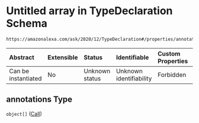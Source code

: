 # Untitled array in TypeDeclaration Schema

```txt
https://amazonalexa.com/ask/2020/12/TypeDeclaration#/properties/annotations
```



| Abstract            | Extensible | Status         | Identifiable            | Custom Properties | Additional Properties | Access Restrictions | Defined In                                                                         |
| :------------------ | :--------- | :------------- | :---------------------- | :---------------- | :-------------------- | :------------------ | :--------------------------------------------------------------------------------- |
| Can be instantiated | No         | Unknown status | Unknown identifiability | Forbidden         | Allowed               | none                | [TypeDeclaration.json*](../../schemas/TypeDeclaration.json "open original schema") |

## annotations Type

`object[]` ([Call](actiondeclaration-properties-annotations-call.md))
